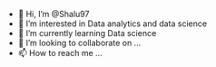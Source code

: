 - 👋 Hi, I’m @Shalu97
- 👀 I’m interested in Data analytics and data science
- 🌱 I’m currently learning Data science
- 💞️ I’m looking to collaborate on ...
- 📫 How to reach me ...

<!---
Shalu97/Shalu97 is a ✨ special ✨ repository because its `README.md` (this file) appears on your GitHub profile.
You can click the Preview link to take a look at your changes.
--->
